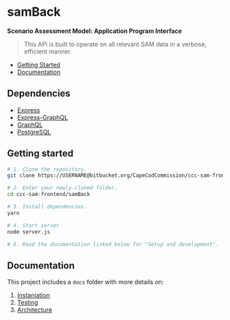 # samBack

**Scenario Assessment Model: Application Program Interface**

> This APi is built to operate on all relevant SAM data in a verbose, efficient manner.

- [Getting Started](#getting-started)
- [Documentation](#documentation)

## Dependencies
* [Express](https://www.npmjs.com/package/express)
* [Express-GraphQL](https://www.npmjs.com/package/express-graphql)
* [GraphQL](https://www.npmjs.com/package/graphql)
* [PostgreSQL](https://www.npmjs.com/package/pg)

## Getting started

```bash
# 1. Clone the repository.
git clone https://USERNAME@bitbucket.org/CapeCodCommission/ccc-sam-frontend.git 

# 2. Enter your newly-cloned folder.
cd ccc-sam-frontend/samBack

# 3. Install dependencies.
yarn

# 4. Start server
node server.js

# 6. Read the documentation linked below for "Setup and development".
```

## Documentation

This project includes a `docs` folder with more details on:

1.  [Instaniation](docs/development.md)
1.  [Testing](docs/testing.md)
1.  [Architecture](docs/architecture.md)